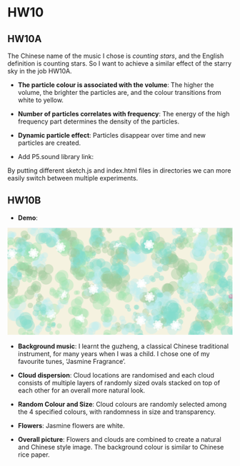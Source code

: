 # HW10
## HW10A
The Chinese name of the music I chose is *counting stars*, and the English definition is counting stars. 
So I want to achieve a similar effect of the starry sky in the job HW10A.

- **The particle colour is associated with the volume**:
The higher the volume, the brighter the particles are, and the colour transitions from white to yellow.

- **Number of particles correlates with frequency**:
The energy of the high frequency part determines the density of the particles.

- **Dynamic particle effect**:
Particles disappear over time and new particles are created.

- Add P5.sound library link:
<script src="https://cdn.jsdelivr.net/npm/p5@1.7.0/lib/addons/p5.sound.js"></script>

By putting different sketch.js and index.html files in directories we can more easily switch between multiple experiments.


## HW10B
- **Demo**:

![jasminedemo](image.png)

- **Background music**: I learnt the guzheng, a classical Chinese traditional instrument, for many years when I was a child. I chose one of my favourite tunes, ‘Jasmine Fragrance’.

- **Cloud dispersion**:
Cloud locations are randomised and each cloud consists of multiple layers of randomly sized ovals stacked on top of each other for an overall more natural look.

- **Random Colour and Size**:
Cloud colours are randomly selected among the 4 specified colours, with randomness in size and transparency.

- **Flowers**:
Jasmine flowers are white.

- **Overall picture**:
Flowers and clouds are combined to create a natural and Chinese style image. The background colour is similar to Chinese rice paper.
